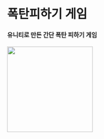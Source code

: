# 폭탄피하기 게임
#### 유니티로 만든 간단 폭탄 피하기 게임
<img width="200px" height="auto" src="https://user-images.githubusercontent.com/81854016/128993555-28d7e6c4-5312-4fe2-b80d-a707cc5bd9e2.gif"/>
